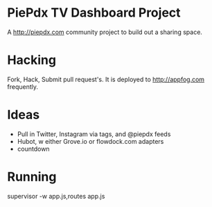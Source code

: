 PiePdx TV Dashboard Project
============================

A http://piepdx.com community project to build out a sharing space.   



Hacking
====================

Fork, Hack, Submit pull request's.   It is deployed to http://appfog.com frequently.



Ideas
===================

- Pull in Twitter, Instagram via tags, and @piepdx feeds
- Hubot, w either Grove.io or flowdock.com adapters
- countdown

Running
======================


supervisor -w app.js,routes  app.js
